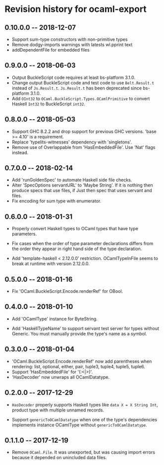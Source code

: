 # Revision history for ocaml-export

## 0.10.0.0 -- 2018-12-07

* Support sum-type constructors with non-primitive types
* Remove dodgy-imports warnings with latests wl.pprint text
* addDependentFile for embedded files

## 0.9.0.0 -- 2018-06-03

* Output BuckleScript code requires at least bs-platform 3.1.0.
* Change output BuckleScript code and test code to use `Belt.Result.t` instead of `Js.Result.t`. `Js.Result.t` has been deprecated since bs-platform 3.1.0.
* Add `OInt32` to `OCaml.BuckleScript.Types.OCamlPrimitive` to convert Haskell `Int32` to BuckleScript `int32`.

## 0.8.0.0 -- 2018-05-03

* Support GHC 8.2.2 and drop support for previous GHC versions. 'base >= 4.10' is a requirement.
* Replace 'typelits-witnesses' dependency with 'singletons'.
* Remove use of Overlappable from 'HasEmbeddedFile'. Use 'Nat' flags instead.

## 0.7.0.0 -- 2018-02-14

* Add 'runGoldenSpec' to automate Haskell side file checks.
* Alter 'SpecOptions servantURL' to 'Maybe String'. If it is nothing then produce specs that use files, if Just then spec that uses servant and files.
* Fix encoding for sum type with enumerator.

## 0.6.0.0 -- 2018-01-31

* Properly convert Haskell types to OCaml types that have type parameters.

* Fix cases when the order of type parameter declarations differs from the order they appear in right hand side of the type declaration.

* Add 'template-haskell < 2.12.0.0' restriction. OCamlTypeInFile seems to break at runtime with version 2.12.0.0.

## 0.5.0.0 -- 2018-01-16

* Fix 'OCaml.BuckleScript.Encode.renderRef' for OBool.

## 0.4.0.0 -- 2018-01-10

* Add 'OCamlType' instance for ByteString.

* Add 'HaskellTypeName' to support servant test server for types without Generic. You must manually provide the type's name as a symbol.

## 0.3.0.0 -- 2018-01-04

* 'OCaml.BuckleScript.Encode.renderRef' now add parentheses when rendering: list, optional, either, pair, tuple3, tuple4, tuple5, tuple6.
* Support 'HasEmbeddedFile' for '(:<|>)'.
* 'HasDecoder' now unwraps all OCamlDatatype.

## 0.2.0.0 -- 2017-12-29

* `HasDecoder` properly supports Haskell types like `data X = X String Int`, product type with multiple unnamed records.

* Support `genericToOCamlDatatype` when one of the type's dependencies implements instance OCamlType without `genericToOCamlDatatype`.

## 0.1.1.0 -- 2017-12-19

* Remove `OCaml.File`. It was unexported, but was causing import errors because it depended on unincluded data files.
